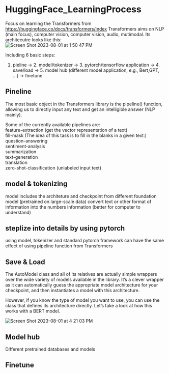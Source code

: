 # HuggingFace_LearningProcess
Focus on learning the Transformers from https://huggingface.co/docs/transformers/index 
Transformers aims on NLP (main focus), computer vision, computer vision, audio, mutimodal. Its architecutre looks like this:  
![Screen Shot 2023-08-01 at 1 50 47 PM](https://github.com/btbbtzhang/HuggingFace_LearningProcess/assets/34163897/fc0f2396-98dd-4b30-9884-f10c7b069bed)


Including 6 basic steps:
1. pieline -> 2. model/tokenizer -> 3. pytorch/tensorflow application -> 4. save/load -> 5. model hub (different model application, e.g., Bert,GPT, ...) -> finetune

## Pineline  
The most basic object in the Transformers library is the pipeline() function, allowing us to directly input any text and get an intelligible answer (NLP mainly).  

Some of the currently available pipelines are:  
feature-extraction (get the vector representation of a text)  
fill-mask (The idea of this task is to fill in the blanks in a given text:)  
question-answering  
sentiment-analysis  
summarization  
text-generation  
translation  
zero-shot-classification (unlabeled input text)  

## model & tokenizing 
model includes the architeture and checkpoint from different foundation model (pretrained on large-scale data)
convert text or other format of information into the numbers information (better for computer to understand)  

## steplize into details by using pytorch
using model, tokenizer and standard pytorch framework can have the same effect of using pipeline function from Transformers  

 
## Save & Load
The AutoModel class and all of its relatives are actually simple wrappers over the wide variety of models available in the library. It’s a clever wrapper as it can automatically guess the appropriate model architecture for your checkpoint, and then instantiates a model with this architecture.  

However, if you know the type of model you want to use, you can use the class that defines its architecture directly. Let’s take a look at how this works with a BERT model.  

![Screen Shot 2023-08-01 at 4 21 03 PM](https://github.com/btbbtzhang/HuggingFace_LearningProcess/assets/34163897/69385e04-bd36-4a8f-82ca-36c393543b2b)  

## Model hub
Different pretrained databases and models  

## Finetune

